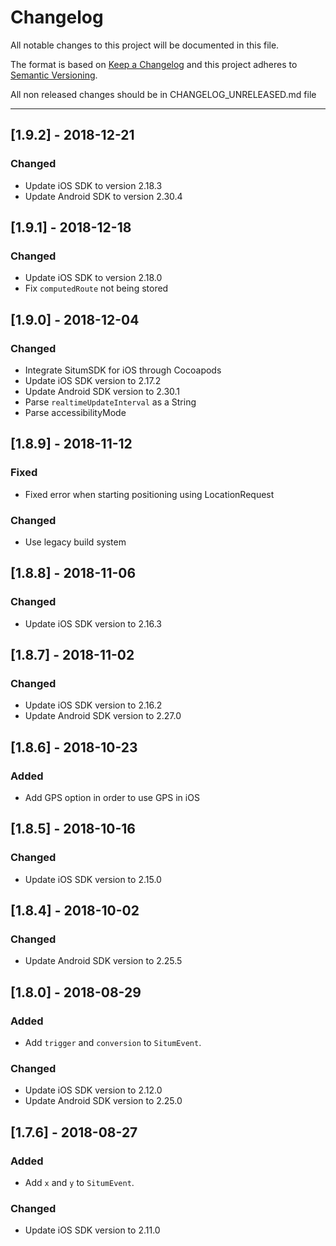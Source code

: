 # Changelog
All notable changes to this project will be documented in this file.

The format is based on [Keep a Changelog](http://keepachangelog.com/en/1.0.0/)
and this project adheres to [Semantic Versioning](http://semver.org/spec/v2.0.0.html).

All non released changes should be in CHANGELOG_UNRELEASED.md file

---------
## [1.9.2] - 2018-12-21

### Changed

* Update iOS SDK to version 2.18.3
* Update Android SDK to version 2.30.4


## [1.9.1] - 2018-12-18

### Changed
* Update iOS SDK to version 2.18.0
* Fix `computedRoute` not being stored


## [1.9.0] - 2018-12-04

### Changed
* Integrate SitumSDK for iOS through Cocoapods
* Update iOS SDK version to 2.17.2
* Update Android SDK version to 2.30.1
* Parse `realtimeUpdateInterval` as a String
* Parse accessibilityMode 


## [1.8.9] - 2018-11-12

### Fixed
* Fixed error when starting positioning using LocationRequest

### Changed
* Use legacy build system

## [1.8.8] - 2018-11-06

### Changed
* Update iOS SDK version to 2.16.3


## [1.8.7] - 2018-11-02

### Changed
* Update iOS SDK version to 2.16.2
* Update Android SDK version to 2.27.0


## [1.8.6] - 2018-10-23

### Added
* Add GPS option in order to use GPS in iOS

## [1.8.5] - 2018-10-16

### Changed
* Update iOS SDK version to 2.15.0

## [1.8.4] - 2018-10-02

### Changed
* Update Android SDK version to 2.25.5

## [1.8.0] - 2018-08-29

### Added
* Add `trigger` and `conversion` to `SitumEvent`.

### Changed
* Update iOS SDK version to 2.12.0
* Update Android SDK version to 2.25.0

## [1.7.6] - 2018-08-27

### Added
* Add `x` and `y` to `SitumEvent`.

### Changed
* Update iOS SDK version to 2.11.0